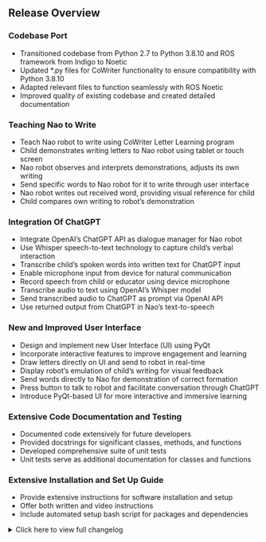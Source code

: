 ## Release Overview
### Codebase Port
- Transitioned codebase from Python 2.7 to Python 3.8.10 and ROS framework from Indigo to Noetic
- Updated *.py files for CoWriter functionality to ensure compatibility with Python 3.8.10
- Adapted relevant files to function seamlessly with ROS Noetic
- Improved quality of existing codebase and created detailed documentation

### Teaching Nao to Write
- Teach Nao robot to write using CoWriter Letter Learning program
- Child demonstrates writing letters to Nao robot using tablet or touch screen
- Nao robot observes and interprets demonstrations, adjusts its own writing
- Send specific words to Nao robot for it to write through user interface
- Nao robot writes out received word, providing visual reference for child
- Child compares own writing to robot’s demonstration

### Integration Of ChatGPT
- Integrate OpenAI’s ChatGPT API as dialogue manager for Nao robot
- Use Whisper speech-to-text technology to capture child’s verbal interaction
- Transcribe child’s spoken words into written text for ChatGPT input
- Enable microphone input from device for natural communication
- Record speech from child or educator using device microphone
- Transcribe audio to text using OpenAI’s Whisper model
- Send transcribed audio to ChatGPT as prompt via OpenAI API
- Use returned output from ChatGPT in Nao’s text-to-speech

### New and Improved User Interface
- Design and implement new User Interface (UI) using PyQt
- Incorporate interactive features to improve engagement and learning
- Draw letters directly on UI and send to robot in real-time
- Display robot’s emulation of child’s writing for visual feedback
- Send words directly to Nao for demonstration of correct formation
- Press button to talk to robot and facilitate conversation through ChatGPT
- Introduce PyQt-based UI for more interactive and immersive learning

### Extensive Code Documentation and Testing
- Documented code extensively for future developers
- Provided docstrings for significant classes, methods, and functions
- Developed comprehensive suite of unit tests
- Unit tests serve as additional documentation for classes and functions

### Extensive Installation and Set Up Guide
- Provide extensive instructions for software installation and setup
- Offer both written and video instructions
- Include automated setup bash script for packages and dependencies

<details>
<summary>Click here to view full changelog</summary>
  
## Full changelog
- 0b6a844 add confluence export
- 0db4fd2 fix: add year to readme for expiring openai api key
- 83cc47b fix: add notes about openai api key
- effb2cd fix documentations
- 3f96d47 update CHANGELOG.md
- f10ba54 update confluence doc export
- b18f9f1 fix launch command in README.md
- 92ea676 export confluence doc
- 6795076 Update README.md
- 46ba4ad Update README.md
- ba92765 Merge branch 'main' of https://github.com/COMP90082-2023-SM1/NA-Boxjelly into main
- 8b640e3 add todo comment to commented-out codeblocks
- 2301edf delete old picture of UI
- 35552c7 Update README.md
- 8e1fe30 update the Ui picture
- 585c9ef delete irrelevant part
- c7f8a74 Update README.md
- d041f04 Update README.md
- d9b33b2 update the launching instruction
- b6fe467 update the file to fit the latest code
- 8980002 Merge branch 'main' of https://github.com/COMP90082-2023-SM1/NA-Boxjelly into main
- c617e96 export confluence documents
- 264d476 make the file fit the latest codes
- cdec80f fix minor typos in README.md
- 081a6ef fix dev guide step 9 (run test) in README.md
- f2b30ff update package README.md, remove unused cowriter launch package
- c953036 fix youtube links in README.md
- 196ac41 add usage demo video to README.md
- 1a853fc Adding documentation to choose adaptive words
- d04d1fe Merge branch 'finalising-letter_learning_interaction-docs' of https://github.com/COMP90082-2023-SM1/NA-Boxjelly into main
- 726823b Document the nao_writer_naoqi.py, trajectory_visulaizer.py and writing_surface_position
- 351cf81 fix: provide missing docstrings for learning_words_nao.py
- b9dc186 fix test config in nao_traj
- 0a17dd1 add print test summary after test
- 47cd825 Merge branch 'main' of https://github.com/COMP90082-2023-SM1/NA-Boxjelly
- 4391145 Update the test file for the test_nao_writer_naoqi and change the Name for both of the files
- 70a4b38 fix test cases, move test case to respective package
- 2cab173 document the shape_learner_manager and shape_learner
- 8935d86 fix: documentation for lli except learning_words_nao
- 3deafe1 minor formatting change in README.md
- 9af38cf Merge pull request #17 from COMP90082-2023-SM1/add_guides
- a5b3c26 fix: adding missing docstrings to lli files
- 613195e revert formatting changes in README.md
- cd0f804 fix embed youtube link formatting in README.md
- 80fc590 fix youtube link embeds in README.md
- 7a70535 update user guide, typo fixes in README.md
- da6a9a9 fix: update comments in scripts/
- 34f677f add user guides, fix minor errors in README.md
- d236318 add presentation slide document
- ce72713 update CHANGELOG.md
- 810fd46 re-add missing installation steps README.md
- 76ccd82 update changelog
- 80e730d re-add missing changes to README.md and setup.sh
- 4e74706 add confluence export doc
- f66512f Merge pull request #16 from COMP90082-2023-SM1/remove_voice_related
- 60182ac Adding a stop button
- 4faed3a Update learning_words_nao.py
- c17876c Merge remote-tracking branch 'origin/JustTesting' into remove_voice_related
- 8720b50 Update manager_ui.py
- 1036d07 remove /
- 0228b80 Update the voice to audio
- cbbdc3d modify logic of state machine, get ready for chat interaction
- cabb8fd Add the Language for the audio
- 2bcc54c TestingAudio
- 3f4d1b7 Update learning_words_nao.py
- e7eb6ed Merge branch 'fix_audio_recording' into remove_voice_related
- f9275e7 adjusting the ui, removing redundant states
- c6548a3 adjust the writing speed and fix suddent huge action by actual robot test
- 3d3295b Update shape_learner_manager.py
- ecd035c remove redundant files for ui
- 986e72b modify state machine
- b1cc0ad make hand closed to hold a pen
- 8314422 Revert "Merge branch 'Testing_Simulation' into remove_voice_related"
- e8029e9 Merge branch 'Testing_Simulation' into remove_voice_related
- b7e9889 Update new state for the chatGPT
- 3949e55 fix recording node wait before stop recording
- 258aa8e fix: use threading to test audio processor properly
- 675deb9 feat: add test_audio_processor to CMakeLists.txt so it runs with run_tests
- efe78fa feat: refactor AudioProcessor to node, write test cases
- e1f5494 fix: remove speech transcriber and audio process from nao_settings.py, adjust tests accordingly
- 86b7a76 Update learning_words_nao.py
- 60f2ac4 modify devel/setup.sh and nao_writer_naoqi
- 27342fd Update setup.sh
- bf6ea6e fix: trying to get audio thread to shut down, incomplete
- a84765f fix: correct a typo in test_nao_settings.py
- fdf42fb fix: fixing timeout error for test of audio recorder
- 34dcda7 add ffmpeg install instruction
- 9a02d9e feat: testing audio recording, unfinished
- f318aad fix typo
- 543858f remove whisper testing dir
- 1f82318 add libportaudio2 dep to install guide, tweak install guide
- e00720a switch to record laptop/tablet audio instead of nao robot mic which doesnt work
- ffe3aa4 recover nao_writer_naoqi.py
- a755936 Merge remote-tracking branch 'origin/14-there-is-no-phrase-manager-class-which-calls-the-chatgpt-api' into Testing_Simulation
- 5973926 adding finish button
- 5eda781 add requirments to the response of GPT
- 91a5af2 fix GPT output format problems
- 4118660 add the code letting robots to speaking
- 3b49b00 Update tablet_input_interpreter.py
- ba31b59 add int to the (len(shape) / 2) in shape modeler
- 9ee6b08 add choregraph installation to readme
- af7d624 feat: add transcriber class to publish mic input in nao_settings.py
- 04711ab Delete test.ipynb
- 95470fa Update tablet_input_interpreter.py
- cb2e235 Merge branch 'Testing_Simulation' of https://github.com/COMP90082-2023-SM1/NA-Boxjelly into Testing_Simulation
- ba48452 Change the method of reading shape
- 163695c Update child_ui.py
- 4325522 fix errors with ChatGPT, updating requirements
- 6a78bd2 Update ChatGPT3
- b19bc27 Connected new button for chatGPT testing
- 5cc932a Update manager_view.ui
- f0b33a0 fix: uncomment NAO_HANDEDNESS in NaoSettings class of nao_settings.py, commenting out caused tests/init of class to fail.
- 90267a5 Add comments on newly added function
- c5afd0e finished robot writing movement
- 0967646 update temp backend, draw generated letter
- 4179459 Fix some problems caused by snake case and other
- 6a10e81 update from testing with simulator
- f964053 change "head_yaw", "head_pitch"to"HeadYaw", "HeadPitch"
- a63cdf5 set the port of NAO
- 67abdc6 add record & process audio function to nao_settings
- b7bf597 add initial audio proxy services
- d03246e Replace zmq to qi in nao_settings.py
- 8addaf9 fix: more steps toward making learning_words_nao.py fully pep8 compliant
- 299413e Merge branch '14-there-is-no-phrase-manager-class-which-calls-the-chatgpt-api' of github.com:COMP90082-2023-SM1/NA-Boxjelly into 14-there-is-no-phrase-manager-class-which-calls-the-chatgpt-api
- cffc2c6 fix: address flaws in learning_words_nao.py raised in week 10 code review
- 35246cc fix chatgpt test and return indentation
- 6d191bd fix: call chatgpt api multiple times to see if rate issue encountered.
- 9478f01 fix instructions in README.md
- 72359ef remove redundant mentions in README.md
- 46f578d minor syntax fix in README.md
- 0c006ea minor updates to setup.sh
- 3edc8f8 update and restructure installation in README.md
- fb9a030 fix missing boost var, improve build times (parallel build), remove roslaunch
- f2f60f0 remove duplicate module
- 6f1ca9c Replace the zmq to qi in that branches
- 4d746ae add testing wav files and instructions in temp test dir
- 41d186c simplify transcribe_audio function
- 05897d6 update setup.sh with libqi installation
- d933a17 add new pip modules to requirements.txt
- c7c4def add SpeechManagerWhisper to nao_settings.py
- 61bb77c Update nao_writer_naoqi.py
- 74563b6 set the port of NAO
- c1d4755 replace zmq with qi
- de8f036 Update the Modules qi in the Nao_writing
- d018c1f feat: PhraseManagerGPT inherit from PhraseManager in nao_settings.py
- 38ec200 fix: make interaction_settings.py more PEP 8 compliant
- af692cb feat: test of basic gpt functionality. \nPlease be mindful when running catkin_make run_tests, that each call will query chatgpt on my openai token. Preferable to use rostest when testing/debugging individual test files.
- 193b5ea feat: add PhraseManagerGPT class to nao_settings.py, can get response from chatgpt
- 6becc4e fix: add openai to requirements.txt
- 64a3353 Update install instructions in README.md
- e225c6b update confluence export files
- a6e8dd9 update changelog
- 2361d6c add changelog
- 30cae02 Merge pull request #12 from COMP90082-2023-SM1/integration-1
- a1703c1 fix nao_settings speaking/standing var
- 6e4b62f update readme, add Confluence export
- 78e9b23 change catkin_make test to catkin_make run_tests
- a8578ea fix readme manual installation instruction
- 1c78d8e Fix README headings
- 6ac3e25 modify repo structure in readme
- 5dc4f35 add source /devel/setup.bash fallback
- 67f1281 fix missing source devel/setup.sh file
- 25f04aa fix setup.sh catkin_make error on clean workspace
- d0f4ae0 workspace cleanup, fix .gitignore, add ui_database dir
- 006369c Update README.md
- 15990c1 A temporary back-end for demo
- 65a4926 Added erase function for manager
- 88e161c enable message between manager and child UI
- b3ebc51 workspace dir cleanup, add roslaunch nao_learning to setup.sh
- 28fb876 fix rostest failing with unknown reason
- 4e9421f last fix to get ros_markers working
- 1cd9074 fix ros_markers to be in src/packages
- 3e8a342 fix add ros_markers package
- 3549f5f add ros_markers package, update setup.sh to include building ros_markers
- 99d5758 test fix letter_learning_nao launch
- 78d9935 change autopep8 file name, remove unused dirs (cleanup)
- 3e8b88e add setup.sh for easier installation/build/test
- 94d039e re-add /build and /devel since bash terminal might error out if the dirs are not found
- e683315 created manager_ui.py
- 2f3682a fix: delete tests in root of repo, redundant/empty due to conversion to rostest.
- a920fed fix: add motion to requirements.txt
- 9bb1650 fix: perform reasonable tests on downsample_shape to check for correct output
- 301409b fix: remove list conversion from downsample_shape method, resolving error showing up in tests.
- c809ad5 fix: restructure src/catkin_ws/src to src/
- dfcc76f fix: shorten line length in nao_settings.py to make PEP 8 compliant
- a37ac8b fix: execute perms on shape_learner and shape_modeler
- 7f599cb feat: test_nao_settings.py using rostest, add launch, update CMakeLists.txt
- 0795b80 feat: test_display_manager.py using rostest, add launch file, update CMakeLists.txt
- acbfd71 feat: test_interaction_settings.py using rostest, add launch file, update CMakeLists.txt
- 179987f feat: convert test_state_machine.py to use rospy, add launch file, update CMakeLists.txt
- a37c672 reorder Requirements installation section in README
- 4d8dfeb fix: add test_watchdog.test to CMakeLists.txt in letter_learning_interaction/
- 7f44198 feat: make test_watchdog.py use rostest and create launch file
- 4657017 fix: shorten line in test_display_manager_server.py to make it PEP 8 compliant
- f90b8e2 add testing instruction to README
- 52355f4 remove old confluence exports to prepare for new export
- 98f2faa fix: reduce line length to make watchdog.py PEP 8 compliant
- c16452a fix: add test_show_shapes.test to CMakeLists.txt in letter_learning_interaction/
- 43d0038 feat: add launch file for test_show_shapes
- 73917f2 feat: test_show_shapes.py using rostest
- 94067fd fix: add Empty to import from std_msgs
- 8352d30 fix: make minor changes based on ChatGPT code review
- 5d77c86 Merge branch 'integration-1' of github.com:COMP90082-2023-SM1/NA-Boxjelly into integration-1
- 4e21775 Create child_ui.py
- c655d5d Delete requirements_auto_gen.txt
- 340fea5 Update test_learning_words_nao.py
- e5a4eef fix: add shebang line to test_shape_counter.py
- 33c694f feat: add test_shape_counter.test to CMakeLists.txt
- deadb9d feat: add launch file for test_shape_counter
- e979453 feat: use rostest for test_shape_counter.py
- 5a882d1 fix: make count_shapes.py as PEP 8 compliant as possible without refactor.
- f12582b fix error in test_make_traj_msg
- 0430cb7 fix: correct Mock import statement in test_learning_words_nao.py
- 188e30a fix: correct Mock import.
- 4c0e7a1 workspace cleanup, remove /build /devel
- 5994357 add draft workspace tree in README
- 5ad0541 replace import naoqi to improt zmq
- 1d08fc0 add test_respond_to_new_word
- 016218e fix missing numpy import
- 7089701 change shape into 1D array in test_downsample_shape
- 53d58ac add import
- 082ce6f add test_make_traj_msg
- cb4cdf6 add test_make_bounding_box_msg
- 4fc03c2 add bunch of StateManager test cases
- e030622 add even more StateManager test cases
- 6012b1a Merge branch 'integration-1' of github.com:COMP90082-2023-SM1/NA-Boxjelly into integration-1
- 2964587 fixing path exist error, adding a test for drawing
- da34c09 Merge branch 'integration-1' of https://github.com/COMP90082-2023-SM1/NA-Boxjelly into integration-1
- 901bdd6 Update the rostest for the nao_writing package
- 90db04a add a couple of StateManager tests
- 1e12b75 fix cmake version, python3 env in nao_traj package
- 1041c01 uncomment downsample test
- 1046e5c add more SubscriberCallbacks test (1 broken/failing)
- 444faf5 fix srv import
- f9fe7da Merge the nao_trajectory_following
- 82976a6 delete database files and add it to gitignore
- 43875e4 updating UI
- 541d325 restructure test file to only have 1 single test class
- cd4ebd4 fix some source code errors found from test_learning_words_nao
- 00c7425 fix test_learning_word_nao
- 6e9c497b Merge branch 'integration-1' of https://github.com/COMP90082-2023-SM1/NA-Boxjelly into integration-1
- 2971206 fix a bunch of int division and list slicing warnings
- 5efc45c fix: correct import statement from shape_display_manager in display_manager_server.py
- 17cdbea fix: move shape_display_manager.py back to include/ now import issue resolved.
- 41104be convert zip() to python3 list(zip())
- bc2e899 convert zip() to python3 list(zip())
- a8c1d18 fix: add comment to shape_learner_manager.py clarifying why recordtype comment left in file.
- 7b98ab8 feat: add shape class to shape_learner_manager, try get test_tablet_input_interpreter running.
- d2c81aa Merge branch 'integration-1' of github.com:COMP90082-2023-SM1/NA-Boxjelly into integration-1
- 54d2987 fix: import Shape from .msg instead of .srv.
- f25f03b test fix Shape.msg import
- 09cb0aa fix test file permissions
- 206246a Add files via upload
- 3309705 Merge branch 'integration-1' of https://github.com/COMP90082-2023-SM1/NA-Boxjelly into integration-1
- 5321410 feat: create learning_words_nao rostest
- acb1e08 Update watchdog_clearer.py
- aca0492 Update tablet_input_interpreter.py
- 6b4904e Update watchdog_clearer.py
- d1f6887 Delete nao_settings.py
- 8e2738e Delete wrapper_class.py
- aa3a782 Add files via upload
- 99ba27a Add files via upload
- 5daf887 Merge branch 'integration-1' of github.com:COMP90082-2023-SM1/NA-Boxjelly into integration-1
- e7cf1a1 fix: add test_tablet_input_interpreter.text to CMakeLists.txt properly.
- f07d933 Update RNN_Model.py
- 9acf06c update pep8 workflow (continue-on- error)
- d0676b9 add documentation export README.md
- 69112bb Merge branch 'integration-1' of https://github.com/COMP90082-2023-SM1/NA-Boxjelly into integration-1
- 2712829 Update README.md
- 9859451 update confluence documentation export structure
- 29c75b8 remove duplicated py files
- 8d213f2 fix: fix Shape.msg format, more work on rostest for tablet_input_interpreter.
- f3f4b7c Show UI
- 8c39fc8 fix: add test_tablet_input_interpreter launch to CMakeLists.txt.
- ebb9c07 feat: create launch file for test_tablet_input_interpreter.py.
- 72eff0d fix: converting test_tablet_input_interpreter.py from unittest to rostest.
- 7cd4fc5 fix: add comment explaining import hack.
- b10b0e7 fix: rostest working for test_display_manager_server.
- e100a8f feat: work on getting rostest to work
- a740f1e Merge branch 'integration-1' of github.com:COMP90082-2023-SM1/NA-Boxjelly into integration-1
- 167f30b feat: still working on getting rostest to work.
- ea9f90f Remove training steps as it has already been trainned. Add compat v1 method
- 23ccd24 re-add deleted rostest files
- 57c69ad fix choose_adaptive_words activity launch path, fix instructions
- dd93340 move dependencies into src/catkin_ws/src, move install instruction to read README.md
- 7a1b70f fix typo in README.md
- a5d924e edit README.md env installation structure
- bad8cfc Update README.md
- 06726fb remove Predictor_v2.py
- 38036c8 Porting tf v1 to tf v2
- 5483eac Merge branch 'integration-1' of https://github.com/COMP90082-2023-SM1/NA-Boxjelly into integration-1
- fccf4de implement zmq to replace naoqi in nao_settings.py
- 42f1ec1 updating requirements.txt, deleting useless import
- 1577a81 fix specify python3 environment
- eea343f add nao_trajectory files
- d159015 add missing cowriter files
- d0a015b add missing cowriter_letter_learning files
- f6dca6d feat: rostest for nodes (incomplete)
- c4d6222 fix: remove init node from test_shape_counter.py
- e94b39a Squashed commit of the following:
- 8ec0367 fix: correct structure for catkin_ws
- abd7bc1 fix cmake errors
- 9b57ecd fix: add CMakeLists.txt and package.xml to letter_learning_interaction/
- c6255e8 fix: get_param_mock scope changed to work with all methods.
- 87eaaf2 fix: resolve issues with test_nao_settings.py so it can run.
- 0d0811c fix: raise exception properly in interaction settings.
- 758085b fix: moved test_nao_settings.py to correct directory
- 9f1a3d5 fix: add stakeholder info to README.md
- aaeff2f fix: change README.md back to correct one, instead of ShapeLearning readme
- 0728e9f fix: move nao_settings.py and wrapper_class.py to include/, update imports in nodes/learning_words_nao.py
- 8abce00 Merge branch 'integration-1' of github.com:COMP90082-2023-SM1/NA-Boxjelly into integration-1
- f909a2a bug fix: fix test_interaction_settings.py. Note: had to run pip install recordtype and pip install scikit-learn, also get a warning about numpy version when running test.
- 7d34f40 fix test command
- ef085a6 fix imports and test cases
- cc5a53d re-add missing dirs from main
- 6e4c636 remove unused files
- b808bad Merge branch 'integration-1' of https://github.com/COMP90082-2023-SM1/NA-Boxjelly into integration-1
- 8a3c6dc remove unused files
- 34308c4 Merge branch 'main' into integration-1
- 990b2e2 fix remaining camelCase variables, fix formatting, fix more type warnings
- ac44b7d remove unnecessary files
- 5c2cb12 re-add missing Shape.msg file
- 1f8707f Merge branch '1-ros-package-cowriter_letter_learning-is-written-in-python-27' of https://github.com/COMP90082-2023-SM1/NA-Boxjelly into integration-1
- 994d84c Remove redundant comment.
- c7addaf Merge branch '1-ros-package-cowriter_letter_learning-is-written-in-python-27' of https://github.com/COMP90082-2023-SM1/NA-Boxjelly into 1-ros-package-cowriter_letter_learning-is-written-in-python-27
- 1412846 a lot of changes .py files in cowriter_letter_learning, mostly fixing/ignoring type_checking errors/warnings, autoformatting
- 847d158 Add files via upload
- 0974a04 Refactoring of the code originally in learning_words_nao.py nearly complete, this update mostly consists of small refactors to stop repeating code, slight restructure of logic and parameter passing, and some added documentation.
- 637a2b3 bugfix: missing device manager variable
- e6f18c7 seperate out wrapper classes, nao_settings classes into individual file
- 5b7be02 Create .gitignore
- 880546c fix duplicated imports, fix formatting, fix missing variables
- 5c468ff fix tuple variables not using tuples, fix formatting
- 7d4b2cb Fix return of get_phrases in InteractionSettings to return all parameters it should.
- d82ca34 Refactoring is nearing completion, almost everything has been abstracted away into classes. There is still some work to be done on handling publis traj, downsampling, and how to handle interaction between SubscriberCallbacks and StateMachine (presently looks like the instance of StateMachine in main will need to be passed as an instance variable to the instance of SubscriberCallbacks. Additionally, there is a bit of tidying to be done to make sure the old variable calls are embedded within the appropriate instance classes, e.g., self.some_publisher.do_something() => self.publish_manager.some_publisher.do_something().
- 7a68f41 fix formatting, refactor remaining global variables, fix some variable usage in classes, fix some typechecking, add some comments to broken variables
- 4ebce7c The refactoring continues, made a number of new classes and methods (NaoSettings, SubscriberTopics, PublisherManager, I think some others), factoring out some logic of the StateManager into NaoSettings class as it makes sense for this to control robot actions. Probably needs 2-3 more simple classes to handle trajectory publishing, device management, and some other misc items. Need to update SubscriberCallbacks and StateManager to use the implemented classes instead of handling a bunch of instance variables.
- f0cc8a0 fix function inputs, incorrect indentations, missing imports, fix main
- 111611c Merge branch '1-ros-package-cowriter_letter_learning-is-written-in-python-27' of https://github.com/COMP90082-2023-SM1/NA-Boxjelly into letter_learning_nao-JL
- c8b8915 Substantial updates to learning_words_nao.py, mainly consisting of adding methods to StateManager class, but also some bug fixes and some refactoring to remove duplicated code. Still work to be done before it is finished; it has turned out to be much more work than anticipated and if I cannot finish it tomorrow it would be beneficial to get some help.
- f7273c9 Further update
- 3d3f4b1 Minor update, push before reviewing catkin build branch
- 94ab49c Further word on refactor of learning_words_nao.py, still a fair way to go.
- adf4fe3 Refactor callback methods in learning_words_nao.py into a class
- 0ae51a3 Convert camelCase to snake_case in learning_words_nao.py
- 71d0c59 small fix to import (previously was importing .py file for some reason)
- 4e5343d Fixed indentation issue in test_interaction_settings.py and some other imports. Added __init__.py to shape_learning directories but still facing an import issue for shape_learning, probably better to address this with updated shape_learning library as it could be python2 code causing the issue.
- 9b2a0f0 moved __init__.py from src/ to tests/ as test dirs need it
- 5d23e2a fix test cases import issues, remove __init__.py files since its not necessary (?)
- d24a6ba Merge branch '1-ros-package-cowriter_letter_learning-is-written-in-python-27' of https://github.com/COMP90082-2023-SM1/NA-Boxjelly into letter_learning_nao-JL
- 79beda4 Merge pull request #8 from COMP90082-2023-SM1/autocheck-pep-8-format-JL
- 5998699 Merge branch '1-ros-package-cowriter_letter_learning-is-written-in-python-27' of github.com:COMP90082-2023-SM1/NA-Boxjelly into 1-ros-package-cowriter_letter_learning-is-written-in-python-27
- e6e87c9 Fix import issues in include/ of tests for letter_learning_interaction. Some indentation issue in test_interaction settings needs fixed, also need to fix imports in other dirs
- e798707 Deal with the .dat file in both uji_pen_chars2 and uji_pen_subset
- 0225331 Update the visualization
- b2428e1 fixed bug for visualize dat, but only [a-h]]
- 9fb3177 Update .gitignore
- 088d9f0 Shape Learning
- 092bb66 Update autocheck_pep8_format.yml
- e509feb Update autocheck_pep8_format.yml
- 8dfe691 initial format fix, import fixes
- 36027ce Adding tests which seem to have been lost in the merge
- 74e5815 Finished tablet_input_interpreter.py, only remaining node to update is learning_words_nao.py, will move card to review once this is done. Created a test script but facing an import issue, to be addressed once package is fully updated.
- 91697c3 Merge branch '1-ros-package-cowriter_letter_learning-is-written-in-python-27' of github.com:COMP90082-2023-SM1/NA-Boxjelly into 1-ros-package-cowriter_letter_learning-is-written-in-python-27 Can't commit my local without pulling existing.
- 136d4e1 Finished tablet_input_interpreter.py, wrote some tests but still facing an import issue which I will address once whole package is updated. Only learning_words_nao.py remains to be updated, will move card to in review once that is done.
- afea564 add pep8 autocheck workflow note, currently: 1)  max line length is set at 120 char 2) errors/warnings do not cause workflow to fail (will be changed later in the project, once more stuff has been done)
- be07aae Merge branch '1-ros-package-cowriter_letter_learning-is-written-in-python-27' of https://github.com/COMP90082-2023-SM1/NA-Boxjelly into 1-ros-package-cowriter_letter_learning-is-written-in-python-27
- d44e5e2 improvements to testing README.md
- 1998b71 Finished display_manager_server.py and watchdog_clearer.py, have some test code for display but I am getting a weird import error, using the same import as original code. This will need to be looked into but probably push on with finishing the package updates first.
- d504143 Finish shape_display_manager.py, added test script which passes, test script added in relevant /tests subdirectory. TODO modify imports in tests contained in /tests/letter_learning_interaction/ to import relevant objects from files in /src/catkin_ws/cowriter_letter_learning/letter_learning_interaction/include/. As a result of this commit, include/ of this package is updated so the card is being moved to review on Trello.
- 950c282 Fixed typo in text_shaper
- be9ea15 Complete text_shaper.py, did not write test script as it is using shape_learning so will not be able to run it yet. NOTE: there are many references to bounding boxes and x, y coordinates. I eschewed changing variables names in this case for fear of accidentally reusing names, which I expect was the original authors motivation for using, for example,  bb, boundingbox, bounding_box, etc. For this reason, the code does not strictly adhere to our coding guidelines wrt naming, but I think it is well-motivated. This could be revisited in future, but for now I regard it as more prudent to push on with the development.
- 6405784 Delete tests from cowriter_letter_learning/include directory
- 67402d2 Merge pull request #7 from COMP90082-2023-SM1/move-tests-JL
- 7ef9174 Finished with interaction_settings.py, watchdog.py, state_machine.py and included tests for these. The test for interaction_settings.py is not working due to an issue importing from shape_learning. Some changes to text_shaper.py, but it is a work in progress. Once text_shaper and shape_display_manager.py are finished, card for include directory of this package will be moved to review.
- c888192 add testing instructions
- d78f481 move test cases into /tests/, add init files for test cases to look up py files to test (by turning dirs/subdirs into modules)
- e62a3fd add gitignore template, and autopep8 for auto pep8 code format enforcement
- 690b8b7 Minor updates to various nodes. Main changes here are adding documentation to count_shapes.py, show_shapes.py, and word_log_to_svg.py. Additionally, refactored count_shapes.py to use OOP and avoid global variables. In addition, I wrote test scripts for count_shapes.py and show_shapes.py, they are by no means exhaustive but demonstrate some functionality. The scripts are left in the working folder so they can be added to and/or ran as part of code acceptance criteria. Test scripts also added to /test in root directory for completeness. I regard the card working on letter_learning_interaction/scripts as in review as a result of this commit and will adjust the Trello board accordingly.
- a975834 Minor syntactic changes, update interpreters to use python3 in shebang lines. I think watchdog_clearer.py is done, but the rest will require more substantial revisions. Need to chase up the imports in certain files to see if conversion from camelCase to snake_case is appropriate for a lot of the function calls.
- 6bdbf0f state_machine.py has been changed to python3 (used right string method, fixed exceptions), comments added, type annotations added, interpreter changed to python3; I think that file is complete. The files watchdog.py, interaction_settings.py, and text_shaper.py have been updated to use snake_case instead of camelCase, had some other minor syntactic issues fixed, and had their interpreters changed to python3. More work is needed on these three files to include type annotations, some comments to make what the code is doing clear, and possibly fixing other minor syntactic issues for python3 validity and/or PEP8 compliance.
- 7b71c12 Modified interaction_settings.py and shape_display_manager.py, modifications were mainly changing from camelCase to snake_case, but some other minor stylistic changes for readability and change to python 3 interpreter.
- f430649 Changed filenames to proper format. Updated files to use python3 interpreter and python3 syntax. Made code more pythonic with f-strings and list comprehensions. Also included type annotations. Modified show_shapes.py so the plotting is done in a function, and when the file is run as __main__ it executes the script; this way it can be imported and plotting function used without running entire script. Lots of names needed to be changed in count_shapes.py to conform to PEP8, the other files only required minor modifications. TODO use a class in count_shapes.py to avoid the use of global variables
- 4d8011b Adding the package we need to update as well as dependencies which need updating.
- 2d0465e Update README.md
- f51ee96 Update README.md
- 09ab5a8 export confluence documents
- 6dddbbf Fix headings in README.md
- 9c46741 Updated README.md to contain overview of project, naming conventions and work flow, and an overview of the structure of the repo. Added src/catkin_ws/ as a workspace for ROS packages and moved sample.py in there so that I can push it to repo.
- aae8321 Removed empty folders for old project. Will add links in README.md as the code for old project and dependencies was referencing other repos and could not be pushed to our repo.
- fe85f96 Merge branch 'main' of github.com:COMP90082-2023-SM1/NA-Boxjelly into main
- d769793 Add old code to src in existing_project directory
- 2d298fc add persona directory with confluence export of persona page
- 3f573f7 Removing bogus files caused directories to be removed, for now leaving these bogus files to keep desired structure.
- b96a474 Delete bogus files so we have empty directories on git.
- 3230c08 Create bogus files so I can push the directory structure to git
- a1194d6 Initial commit
</details>

